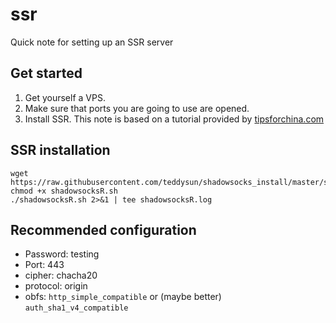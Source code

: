 # ssr
Quick note for setting up an SSR server

## Get started 
1. Get yourself a VPS. 
2. Make sure that ports you are going to use are opened. 
3. Install SSR. This note is based on a tutorial provided by [tipsforchina.com](https://www.tipsforchina.com/how-to-setup-a-fast-shadowsocks-server-on-vultr-vps-the-easy-way.html)

## SSR installation 
```
wget https://raw.githubusercontent.com/teddysun/shadowsocks_install/master/shadowsocksR.sh
chmod +x shadowsocksR.sh
./shadowsocksR.sh 2>&1 | tee shadowsocksR.log
```

## Recommended configuration 
- Password: testing
- Port: 443
- cipher: chacha20
- protocol: origin
- obfs: `http_simple_compatible` or (maybe better) `auth_sha1_v4_compatible`


